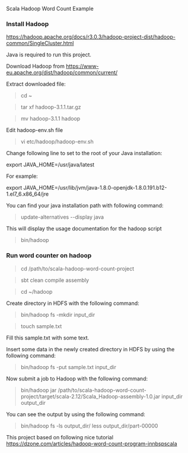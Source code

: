 Scala Hadoop Word Count Example

### Install Hadoop
https://hadoop.apache.org/docs/r3.0.3/hadoop-project-dist/hadoop-common/SingleCluster.html

Java is required to run this project.

Download Hadoop from https://www-eu.apache.org/dist/hadoop/common/current/

Extract downloaded file:

> cd ~

> tar xf hadoop-3.1.1.tar.gz

> mv hadoop-3.1.1 hadoop

Edit hadoop-env.sh file
> vi etc/hadoop/hadoop-env.sh

Change following line to set to the root of your Java installation:

  export JAVA_HOME=/usr/java/latest

For example:

  export JAVA_HOME=/usr/lib/jvm/java-1.8.0-openjdk-1.8.0.191.b12-1.el7_6.x86_64/jre

You can find your java installation path with following command:

> update-alternatives --display java

This will display the usage documentation for the hadoop script
> bin/hadoop

### Run word counter on hadoop

> cd /path/to/scala-hadoop-word-count-project

> sbt clean compile assembly

> cd ~/hadoop

Create directory in HDFS with the following command:

> bin/hadoop fs -mkdir input_dir

> touch sample.txt

Fill this sample.txt with some text.

Insert some data in the newly created directory in HDFS by using the following command:
> bin/hadoop fs -put sample.txt input_dir

Now submit a job to Hadoop with the following command:
> bin/hadoop jar /path/to/scala-hadoop-word-count-project/target/scala-2.12/Scala_Hadoop-assembly-1.0.jar input_dir output_dir

You can see the output by using the following command:
> bin/hadoop fs -ls output_dir/
> less output_dir/part-00000

This project based on following nice tutorial https://dzone.com/articles/hadoop-word-count-program-innbspscala